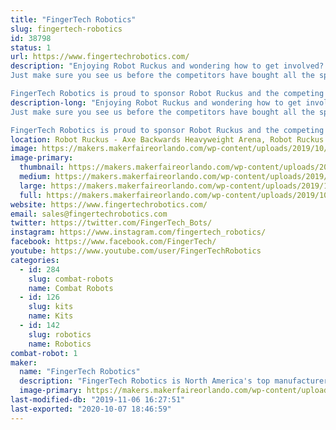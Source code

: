 ```yaml
---
title: "FingerTech Robotics"
slug: fingertech-robotics
id: 38798
status: 1
url: https://www.fingertechrobotics.com/
description: "Enjoying Robot Ruckus and wondering how to get involved?  FingerTech Robotics can get you started in combat robots!  We sell everything you need for your first bot: wheels, motors, electronics, batteries, hardware; or take home a whole \"Viper\" robot kit!
Just make sure you see us before the competitors have bought all the spare parts!  :D

FingerTech Robotics is proud to sponsor Robot Ruckus and the competing teams."
description-long: "Enjoying Robot Ruckus and wondering how to get involved?  FingerTech Robotics can get you started in combat robots!  We sell everything you need for your first bot: wheels, motors, electronics, batteries, hardware; or take home a whole \"Viper\" robot kit!
Just make sure you see us before the competitors have bought all the spare parts!  :D

FingerTech Robotics is proud to sponsor Robot Ruckus and the competing teams."
location: Robot Ruckus - Axe Backwards Heavyweight Arena, Robot Ruckus - Small Arena, Spirit Building
image: https://makers.makerfaireorlando.com/wp-content/uploads/2019/10/Booth-Kurtis-1024x768.jpg
image-primary:
  thumbnail: https://makers.makerfaireorlando.com/wp-content/uploads/2019/10/Booth-Kurtis-150x150.jpg
  medium: https://makers.makerfaireorlando.com/wp-content/uploads/2019/10/Booth-Kurtis-300x225.jpg
  large: https://makers.makerfaireorlando.com/wp-content/uploads/2019/10/Booth-Kurtis-1024x768.jpg
  full: https://makers.makerfaireorlando.com/wp-content/uploads/2019/10/Booth-Kurtis.jpg
website: https://www.fingertechrobotics.com/
email: sales@fingertechrobotics.com
twitter: https://twitter.com/FingerTech_Bots/
instagram: https://www.instagram.com/fingertech_robotics/
facebook: https://www.facebook.com/FingerTech/
youtube: https://www.youtube.com/user/FingerTechRobotics
categories:
  - id: 284
    slug: combat-robots
    name: Combat Robots
  - id: 126
    slug: kits
    name: Kits
  - id: 142
    slug: robotics
    name: Robotics
combat-robot: 1
maker:
  name: "FingerTech Robotics"
  description: "FingerTech Robotics is North America's top manufacturer of combat robotics parts.  If you're interested in building your first combat robot, check out the \"Viper\" Combat Robot kit, which includes everything you need to build a fully functional, competitive 1lb antweight. FingerTech also carries a complete line of wheels, motors, electronics, and other components if you want to build a bot from the ground up. Worldwide shipping! Head over to www.FingerTechRobotics.com."
  image-primary: https://makers.makerfaireorlando.com/wp-content/uploads/2019/10/FingerTech-Logo-Maker-Faire-1024x238.png
last-modified-db: "2019-11-06 16:27:51"
last-exported: "2020-10-07 18:46:59"
---
```

